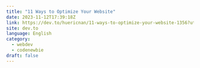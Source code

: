 ```yaml
---
title: "11 Ways to Optimize Your Website"
date: 2023-11-12T17:39:18Z
link: https://dev.to/huericnan/11-ways-to-optimize-your-website-1356?utm_medium=RSS&utm_source=news.12bit.vn
site: dev.to
language: English
category:
  - webdev
  - codenewbie
draft: false
---
```

